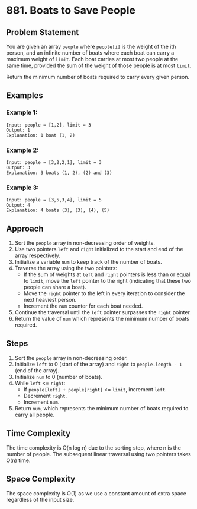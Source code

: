 # 881. Boats to Save People

## Problem Statement
You are given an array `people` where `people[i]` is the weight of the ith person, and an infinite number of boats where each boat can carry a maximum weight of `limit`. Each boat carries at most two people at the same time, provided the sum of the weight of those people is at most `limit`.

Return the minimum number of boats required to carry every given person.

## Examples
### Example 1:
```plaintext
Input: people = [1,2], limit = 3  
Output: 1  
Explanation: 1 boat (1, 2)
```

### Example 2:
```plaintext
Input: people = [3,2,2,1], limit = 3  
Output: 3  
Explanation: 3 boats (1, 2), (2) and (3)
```

### Example 3:
```plaintext
Input: people = [3,5,3,4], limit = 5  
Output: 4  
Explanation: 4 boats (3), (3), (4), (5)
```

## Approach
1. Sort the `people` array in non-decreasing order of weights.
2. Use two pointers `left` and `right` initialized to the start and end of the array respectively.
3. Initialize a variable `num` to keep track of the number of boats.
4. Traverse the array using the two pointers:
   - If the sum of weights at `left` and `right` pointers is less than or equal to `limit`, move the `left` pointer to the right (indicating that these two people can share a boat).
   - Move the `right` pointer to the left in every iteration to consider the next heaviest person.
   - Increment the `num` counter for each boat needed.
5. Continue the traversal until the `left` pointer surpasses the `right` pointer.
6. Return the value of `num` which represents the minimum number of boats required.

## Steps
1. Sort the `people` array in non-decreasing order.
2. Initialize `left` to 0 (start of the array) and `right` to `people.length - 1` (end of the array).
3. Initialize `num` to 0 (number of boats).
4. While `left` <= `right`:
     - If `people[left] + people[right]` <= `limit`, increment `left`.
     - Decrement `right`.
     - Increment `num`.
5. Return `num`, which represents the minimum number of boats required to carry all people.

## Time Complexity
The time complexity is O(n log n) due to the sorting step, where n is the number of people. The subsequent linear traversal using two pointers takes O(n) time.

## Space Complexity
The space complexity is O(1) as we use a constant amount of extra space regardless of the input size.
